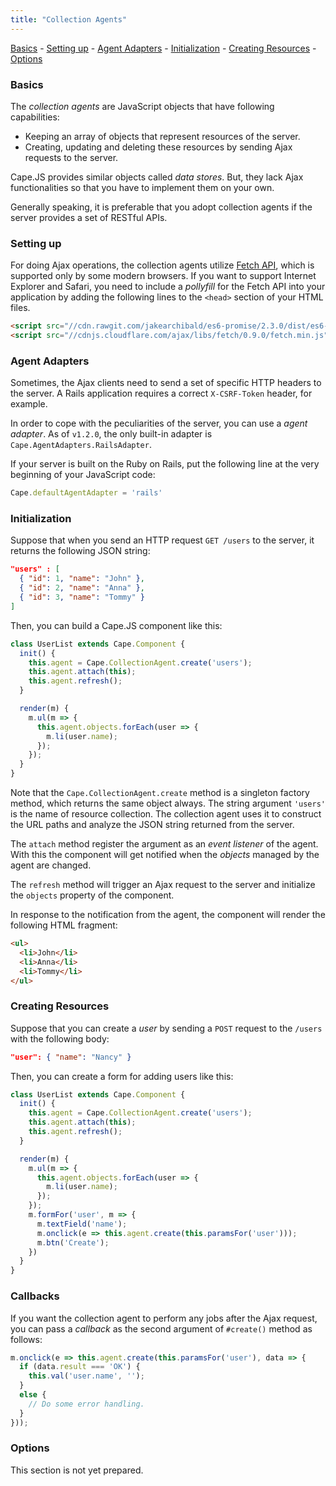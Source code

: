 ```yaml
---
title: "Collection Agents"
---
```


[Basics](#basics) -
[Setting up](#setting-up) -
[Agent Adapters](#agent-adapters) -
[Initialization](#initialization) -
[Creating Resources](#creating-resources) -
[Options](#options)

<a class="anchor" id="basics"></a>
### Basics

The _collection agents_ are JavaScript objects that have following capabilities:

* Keeping an array of objects that represent resources of the server.
* Creating, updating and deleting these resources by sending Ajax requests to the server.

Cape.JS provides similar objects called _data stores_.
But, they lack Ajax functionalities so that
you have to implement them on your own.

Generally speaking, it is preferable that you adopt collection agents
if the server provides a set of RESTful APIs.

<a class="anchor" id="setting-up"></a>
### Setting up

For doing Ajax operations, the collection agents utilize
[Fetch API](https://developer.mozilla.org/en/docs/Web/API/Fetch_API),
which is supported only by some modern browsers.
If you want to support Internet Explorer and Safari,
you need to include a _pollyfill_ for the Fetch API into your application
by adding the following lines to the `<head>` section of your HTML files.

```html
<script src="//cdn.rawgit.com/jakearchibald/es6-promise/2.3.0/dist/es6-promise.min.js"></script>
<script src="//cdnjs.cloudflare.com/ajax/libs/fetch/0.9.0/fetch.min.js"></script>
```

<a class="anchor" id="agent-adapters"></a>
### Agent Adapters

Sometimes, the Ajax clients need to send a set of specific HTTP headers to the server.
A Rails application requires a correct `X-CSRF-Token` header, for example.

In order to cope with the peculiarities of the server, you can use a _agent adapter_.
As of `v1.2.0`, the only built-in adapter is `Cape.AgentAdapters.RailsAdapter`.

If your server is built on the Ruby on Rails, put the following line at the very
beginning of your JavaScript code:

```javascript
Cape.defaultAgentAdapter = 'rails'
```

<a class="anchor" id="initialization"></a>
### Initialization

Suppose that when you send an HTTP request `GET /users` to the server,
it returns the following JSON string:

```json
"users" : [
  { "id": 1, "name": "John" },
  { "id": 2, "name": "Anna" },
  { "id": 3, "name": "Tommy" }
]
```

Then, you can build a Cape.JS component like this:

```javascript
class UserList extends Cape.Component {
  init() {
    this.agent = Cape.CollectionAgent.create('users');
    this.agent.attach(this);
    this.agent.refresh();
  }

  render(m) {
    m.ul(m => {
      this.agent.objects.forEach(user => {
        m.li(user.name);
      });
    });
  }
}
```

Note that the `Cape.CollectionAgent.create` method is a singleton factory method,
which returns the same object always. The string argument `'users'` is the name
of resource collection. The collection agent uses it to construct the URL paths
and analyze the JSON string returned from the server.

The `attach` method register the argument as an _event listener_ of the agent.
With this the component will get notified
when the _objects_ managed by the agent are changed.

The `refresh` method will trigger an Ajax request to the server and
initialize the `objects` property of the component.

In response to the notification from the agent,
the component will render the following HTML fragment:

```html
<ul>
  <li>John</li>
  <li>Anna</li>
  <li>Tommy</li>
</ul>
```

<a class="anchor" id="creating-a-resource"></a>
### Creating Resources

Suppose that you can create a _user_ by sending a `POST` request to the `/users`
with the following body:

```json
"user": { "name": "Nancy" }
```

Then, you can create a form for adding users like this:

```javascript
class UserList extends Cape.Component {
  init() {
    this.agent = Cape.CollectionAgent.create('users');
    this.agent.attach(this);
    this.agent.refresh();
  }

  render(m) {
    m.ul(m => {
      this.agent.objects.forEach(user => {
        m.li(user.name);
      });
    });
    m.formFor('user', m => {
      m.textField('name');
      m.onclick(e => this.agent.create(this.paramsFor('user')));
      m.btn('Create');
    })
  }
}
```

<a class="anchor" id="callbacks"></a>
### Callbacks

If you want the collection agent to perform any jobs after the Ajax request,
you can pass a _callback_ as the second argument of `#create()` method as follows:

```javascript
m.onclick(e => this.agent.create(this.paramsFor('user'), data => {
  if (data.result === 'OK') {
    this.val('user.name', '');
  }
  else {
    // Do some error handling.
  }
}));
```

<a class="anchor" id="options"></a>
### Options

This section is not yet prepared.
